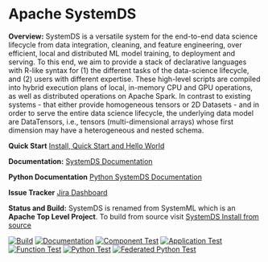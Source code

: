 <!--
{% comment %}
Licensed to the Apache Software Foundation (ASF) under one or more
contributor license agreements.  See the NOTICE file distributed with
this work for additional information regarding copyright ownership.
The ASF licenses this file to you under the Apache License, Version 2.0
(the "License"); you may not use this file except in compliance with
the License.  You may obtain a copy of the License at

http://www.apache.org/licenses/LICENSE-2.0

Unless required by applicable law or agreed to in writing, software
distributed under the License is distributed on an "AS IS" BASIS,
WITHOUT WARRANTIES OR CONDITIONS OF ANY KIND, either express or implied.
See the License for the specific language governing permissions and
limitations under the License.
{% end comment %}
-->

# Apache SystemDS

**Overview:** SystemDS is a versatile system for the end-to-end data science lifecycle from data integration, cleaning,
and feature engineering, over efficient, local and distributed ML model training, to deployment and serving. To this
end, we aim to provide a stack of declarative languages with R-like syntax for (1) the different tasks of the data-science
lifecycle, and (2) users with different expertise. These high-level scripts are compiled into hybrid execution plans of
local, in-memory CPU and GPU operations, as well as distributed operations on Apache Spark. In contrast to existing
systems - that either provide homogeneous tensors or 2D Datasets - and in order to serve the entire data science lifecycle,
the underlying data model are DataTensors, i.e., tensors (multi-dimensional arrays) whose first dimension may have a
heterogeneous and nested schema.

**Quick Start** [Install, Quick Start and Hello World](https://apache.github.io/systemds/site/install.html)

**Documentation:** [SystemDS Documentation](https://apache.github.io/systemds/)

**Python Documentation** [Python SystemDS Documentation](https://apache.github.io/systemds/api/python/index.html)

**Issue Tracker** [Jira Dashboard](https://issues.apache.org/jira/secure/Dashboard.jspa?selectPageId=12335852)

**Status and Build:** SystemDS is renamed from SystemML which is an **Apache Top Level Project**.
To build from source visit [SystemDS Install from source](https://apache.github.io/systemds/site/install.html)
  
[![Build](https://github.com/apache/systemds/workflows/Build/badge.svg?branch=master&event=push)](https://github.com/apache/systemds/actions?query=workflow%3A%22Build%22+branch%3Amaster+event%3Apush)
[![Documentation](https://github.com/apache/systemds/workflows/Documentation/badge.svg?branch=master&event=push)](https://github.com/apache/systemds/actions?query=workflow%3ADocumentation+branch%3Amaster+event%3Apush)
[![Component Test](https://github.com/apache/systemds/workflows/Component%20Test/badge.svg?branch=master&event=push)](https://github.com/apache/systemds/actions?query=workflow%3A%22Component+Test%22+branch%3Amaster+event%3Apush)
[![Application Test](https://github.com/apache/systemds/workflows/Application%20Test/badge.svg?branch=master&event=push)](https://github.com/apache/systemds/actions?query=workflow%3A%22Application+Test%22+branch%3Amaster+event%3Apush)
[![Function Test](https://github.com/apache/systemds/workflows/Function%20Test/badge.svg?branch=master&event=push)](https://github.com/apache/systemds/actions?query=workflow%3A%22Function+Test%22+branch%3Amaster+event%3Apush)
[![Python Test](https://github.com/apache/systemds/workflows/Python%20Test/badge.svg?branch=master&event=push)](https://github.com/apache/systemds/actions?query=workflow%3A%22Python+Test%22+branch%3Amaster+event%3Apush)
[![Federated Python Test](https://github.com/apache/systemds/workflows/Federated%20Python%20Test/badge.svg?branch=master&event=push)](https://github.com/apache/systemds/actions?query=workflow%3A%22Federated+Python+Test%22+branch%3Amaster+event%3Apush)
